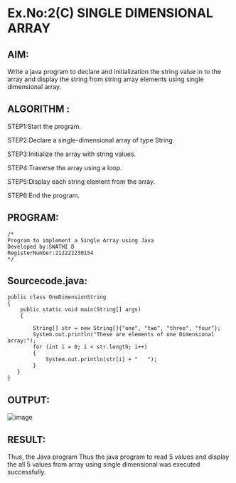 # Ex.No:2(C)    SINGLE DIMENSIONAL ARRAY

## AIM:
Write a java program to declare and initialization the string value in to the array and display the string from string array elements using single dimensional array.



## ALGORITHM :
STEP1:Start the program.

STEP2:Declare a single-dimensional array of type String.

STEP3:Initialize the array with string values.

STEP4:Traverse the array using a loop.

STEP5:Display each string element from the array.

STEP6:End the program.







## PROGRAM:
 ```
/*
Program to implement a Single Array using Java
Developed by:SWATHI D 
RegisterNumber:212222230154  
*/
```

## Sourcecode.java:
```
public class OneDimensionString
{
    public static void main(String[] args)
    {
        
        String[] str = new String[]{"one", "two", "three", "four"};
        System.out.println("These are elements of one Dimensional array:");
        for (int i = 0; i < str.length; i++) 
	    {
            System.out.println(str[i] + "   ");
        }
   }
}
```






## OUTPUT:
![image](https://github.com/user-attachments/assets/f58aadd1-4802-4380-ab06-fd0412ead0cc)




## RESULT:
Thus, the Java program Thus the java program to read 5 values and display the all 5 values from array using single dimensional  was executed successfully.


